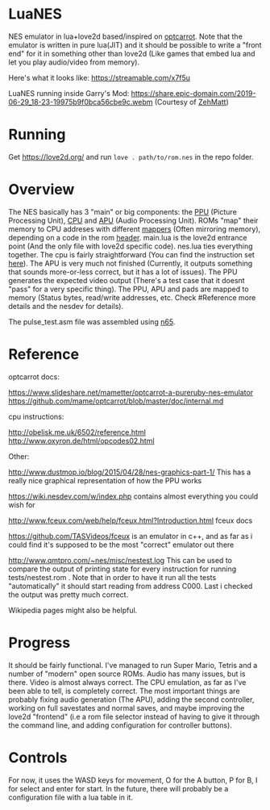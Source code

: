 # LuaNES
NES emulator in lua+love2d based/inspired on [optcarrot](https://github.com/mame/optcarrot). Note that the emulator is written in pure lua(JIT) and it should be possible to write a "front end" for it in something other than love2d (Like games that embed lua and let you play audio/video from memory).

Here's what it looks like: https://streamable.com/x7f5u

LuaNES running inside Garry's Mod: https://share.epic-domain.com/2019-06-29_18-23-19975b9f0bca56cbe9c.webm (Courtesy of [ZehMatt](https://github.com/nico-abram/LuaNES/pull/1#issuecomment-541408792))

# Running

Get https://love2d.org/ and run `love . path/to/rom.nes` in the repo folder.

# Overview

The NES basically has 3 "main" or big components: the [PPU](https://wiki.nesdev.com/w/index.php/PPU) (Picture Processing Unit), [CPU](https://wiki.nesdev.com/w/index.php/CPU) and [APU](https://wiki.nesdev.com/w/index.php/APU) (Audio Processing Unit).
ROMs "map" their memory to CPU addreses with different [mappers](https://wiki.nesdev.com/w/index.php/Mapper) (Often mirroring memory), depending on a code in the rom [header](https://wiki.nesdev.com/w/index.php/INES).
main.lua is the love2d entrance point (And the only file with love2d specific code). nes.lua ties everything together. The cpu is fairly straightforward (You can find the instruction set [here](http://obelisk.me.uk/6502/reference.html)). The APU is very much not finished (Currently, it outputs something that sounds more-or-less correct, but it has a lot of issues). The PPU generates the expected video output (There's a test case that it doesnt "pass" for a very specific thing). The PPU, APU and pads are mapped to memory (Status bytes, read/write addresses, etc. Check #Reference more details and the nesdev for details).

The pulse_test.asm file was assembled using [n65](https://github.com/safiire/n65).

# Reference

optcarrot docs:

https://www.slideshare.net/mametter/optcarrot-a-pureruby-nes-emulator
https://github.com/mame/optcarrot/blob/master/doc/internal.md 

cpu instructions:

http://obelisk.me.uk/6502/reference.html
http://www.oxyron.de/html/opcodes02.html

Other:

http://www.dustmop.io/blog/2015/04/28/nes-graphics-part-1/ This has a really nice graphical representation of how the PPU works

https://wiki.nesdev.com/w/index.php contains almost everything you could wish for

http://www.fceux.com/web/help/fceux.html?Introduction.html fceux docs

https://github.com/TASVideos/fceux is an emulator in c++, and as far as i could find it's supposed to be the most "correct" emulator out there

http://www.qmtpro.com/~nes/misc/nestest.log This can be used to compare the output of printing state for every instruction for running tests/nestest.rom . Note that in order to have it run all the tests "automatically" it should start reading from address C000. Last i checked the output was pretty much correct.

Wikipedia pages might also be helpful.

# Progress

It should be fairly functional. I've managed to run Super Mario, Tetris and a number of "modern" open source ROMs. Audio has many issues, but is there. Video is almost always correct. The CPU emulation, as far as I've been able to tell, is completely correct. The most important things are probably fixing audio generation (The APU), adding the second controller, working on full savestates and normal saves, and maybe improving the love2d "frontend" (i.e a rom file selector instead of having to give it through the command line, and adding configuration for controller buttons).

# Controls

For now, it uses the WASD keys for movement, O for the A button, P for B, I for select and enter for start. In the future, there will probably be a configuration file with a lua table in it.

